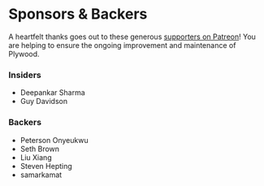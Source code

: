 # Sponsors & Backers

A heartfelt thanks goes out to these generous [supporters on Patreon](https://www.patreon.com/preshing)! You are helping to ensure the ongoing improvement and maintenance of Plywood.

### Insiders

* Deepankar Sharma
* Guy Davidson

### Backers

* Peterson Onyeukwu
* Seth Brown
* Liu Xiang
* Steven Hepting
* samarkamat
